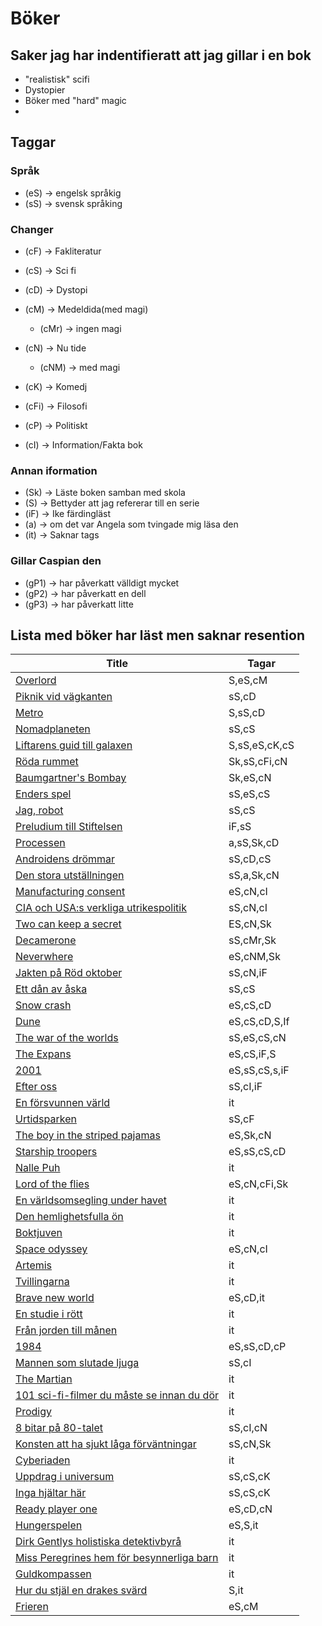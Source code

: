 # Böker

## Saker jag har indentifieratt att jag gillar i en bok

- "realistisk" scifi
- Dystopier
- Böker med "hard" magic
-

## Taggar

### Språk

- (eS) -> engelsk språkig
- (sS) -> svensk språking

### Changer

- (cF) -> Fakliteratur
- (cS) -> Sci fi
- (cD) -> Dystopi
- (cM) -> Medeldida(med magi)

  + (cMr) -> ingen magi
- (cN) -> Nu tide

  + (cNM) -> med magi
- (cK) -> Komedj
- (cFi) -> Filosofi
- (cP) -> Politiskt
- (cI) -> Information/Fakta bok

### Annan iformation

- (Sk) -> Läste boken samban med skola
- (S) -> Bettyder att jag refererar till en serie
- (iF) -> Ike färdingläst
- (a) -> om det var Angela som tvingade mig läsa den
- (it) -> Saknar tags

### Gillar Caspian den

- (gP1) -> har påverkatt välldigt mycket
- (gP2) -> har påverkatt en dell
- (gP3) -> har påverkatt litte

## Lista med böker har läst men saknar resention


| Title                                            | Tagar         |
| -------------------------------------------------- | --------------- |
| [Overlord]()                                     | S,eS,cM       |
| [Piknik vid vägkanten]()                        | sS,cD         |
| [Metro]()                                        | S,sS,cD       |
| [Nomadplaneten]()                                | sS,cS         |
| [Liftarens guid till galaxen]()                  | S,sS,eS,cK,cS |
| [Röda rummet]()                                 | Sk,sS,cFi,cN  |
| [Baumgartner's Bombay]()                         | Sk,eS,cN      |
| [Enders spel]()                                  | sS,eS,cS      |
| [Jag, robot]()                                   | sS,cS         |
| [Preludium till Stiftelsen]()                    | iF,sS         |
| [Processen]()                                    | a,sS,Sk,cD    |
| [Androidens drömmar]()                          | sS,cD,cS      |
| [Den stora utställningen]()                     | sS,a,Sk,cN    |
| [Manufacturing consent]()                        | eS,cN,cI      |
| [CIA och USA:s verkliga utrikespolitik]()        | sS,cN,cI      |
| [Two can keep a secret]()                        | ES,cN,Sk      |
| [Decamerone]()                                   | sS,cMr,Sk     |
| [Neverwhere]()                                   | eS,cNM,Sk     |
| [Jakten på Röd oktober]()                      | sS,cN,iF      |
| [Ett dån av åska]()                            | sS,cS         |
| [Snow crash]()                                   | eS,cS,cD      |
| [Dune]()                                         | eS,cS,cD,S,If |
| [The war of the worlds]()                        | sS,eS,cS,cN   |
| [The Expans]()                                   | eS,cS,iF,S    |
| [2001]()                                         | eS,sS,cS,s,iF |
| [Efter oss]()                                    | sS,cI,iF      |
| [En försvunnen värld]()                        | it            |
| [Urtidsparken]()                                 | sS,cF         |
| [The boy in the striped pajamas]()               | eS,Sk,cN      |
| [Starship troopers]()                            | eS,sS,cS,cD   |
| [Nalle Puh]()                                    | it            |
| [Lord of the flies]()                            | eS,cN,cFi,Sk  |
| [En världsomsegling under havet]()              | it            |
| [Den hemlighetsfulla ön]()                      | it            |
| [Boktjuven]()                                    | it            |
| [Space odyssey]()                                | eS,cN,cI      |
| [Artemis]()                                      | it            |
| [Tvillingarna]()                                 | it            |
| [Brave new world]()                              | eS,cD,it      |
| [En studie i rött]()                            | it            |
| [Från jorden till månen]()                     | it            |
| [1984]()                                         | eS,sS,cD,cP   |
| [Mannen som slutade ljuga]()                     | sS,cI         |
| [The Martian]()                                  | it            |
| [101 sci-fi-filmer du måste se innan du dör]() | it            |
| [Prodigy]()                                      | it            |
| [8 bitar på 80-talet]()                         | sS,cI,cN      |
| [Konsten att ha sjukt låga förväntningar]()   | sS,cN,Sk      |
| [Cyberiaden]()                                   | it            |
| [Uppdrag i universum]()                          | sS,cS,cK      |
| [Inga hjältar här]()                           | sS,cS,cK      |
| [Ready player one]()                             | eS,cD,cN      |
| [Hungerspelen]()                                 | eS,S,it       |
| [Dirk Gentlys holistiska detektivbyrå]()        | it            |
| [Miss Peregrines hem för besynnerliga barn]()   | it            |
| [Guldkompassen]()                                | it            |
| [Hur du stjäl en drakes svärd]()               | S,it          |
| [Frieren]()                                      | eS,cM         |
